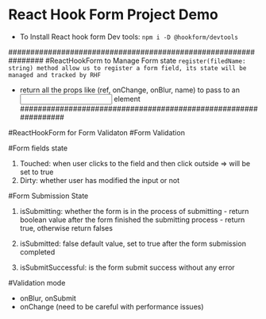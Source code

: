 # React Hook Form Project Demo

- To Install React hook form Dev tools: `npm i -D @hookform/devtools`

################################################################
#ReactHookForm to Manage Form state
`register(filedName: string) method allow us to register a form field, its state will be managed and tracked by RHF`

- return all the props like (ref, onChange, onBlur, name) to pass to an <input /> element
  ################################################################

#ReactHookForm for Form Validaton
#Form Validation

#Form fields state

1. Touched: when user clicks to the field and then click outside => will be set to true
2. Dirty: whether user has modified the input or not

#Form Submission State

1. isSubmitting: whether the form is in the process of submitting - return boolean value
   after the form finished the submitting process - return true, otherwise return falses

2. isSubmitted: false default value, set to true after the form submission completed

3. isSubmitSuccessful: is the form submit success without any error

#Validation mode

- onBlur, onSubmit
- onChange (need to be careful with performance issues)
